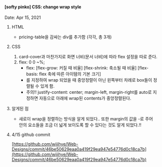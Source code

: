 #### [softy pinko] CSS: change wrap style

Date: Apr 15, 2021

1. HTML

   - pricing-table을 감싸는 div를 추가함 (각각, 총 3개)

2. CSS

   1. card-cover과 마찬가지로 화면 너비(문서 너비)에 따라 flex 설정을 따로 준다.
   2. flex: 0 0 ~%;
      - flex: [flex-grow: 커질 때 비율] [flex-shrink: 축소될 때 비율] [flex-basis: flex 축에 따른 아이템의 기본 크기]
      - 를 지정하여 wrap 되었을 때 중앙정렬이 아닌 왼쪽부터 차례로 box들이 정렬될 수 있게 함.
      - 주의!! justify-content: center; margin-left, margin-right를 auto로 지정하면 자동으로 아래에 wrap된 contents가 중앙정렬된다.

3. 알게된 점

   - 새로이 wrap을 정렬하는 방식을 알게 되었다.. 또한 margin의 값을 -로 주어 안의 요소들을 조금 더 넓게 보이도록 할 수 있다는 것도 알게 되었다.!!

4. 4/15 github commit

   [https://github.com/wijihye/Web-Designs/commit/46be50629eaa0a419f29ea947e54776d0c18ca7b](https://github.com/wijihye/Web-Designs/commit/46be50629eaa0a419f29ea947e54776d0c18ca7b)
